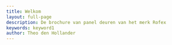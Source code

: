 ```yaml
---
title: Welkom
layout: full-page
description: De brochure van panel deuren van het merk Rofex
keywords: keyword1
author: Theo den Hollander
---
```


<div>
    <style>
        .pdfobject-container { height: 800px;}
        .pdfobject { border: 1px solid #666; }
    </style>
    <div id="brochure_haust"></div>
    <script src="/js/pdfobject.js"></script>
    <script>PDFObject.embed("/tool/Haust_katalog_Rofex.pdf", "#brochure_haust");</script>

</div>